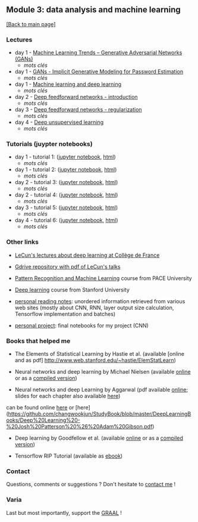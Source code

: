 ## Module 3: data analysis and machine learning

[[Back to main page]](../index.md)

### Lectures

- day 1 - [Machine Learning Trends – Generative Adversarial
Networks (GANs)](pdf_lectures/day1_talk1_2-GANS-ML-Trends-Generative-Adversarial-Networks.pdf)
    - _mots clés_
- day 1 - [GANs - Implicit Generative Modeling for Password
Estimation](pdf_lectures/pdf_lectures/day1_talk1_2-GANS-Passwords-Implicit-Generative-Modeling-for-Password-Estimation.pdf
)
    -  _mots clés_
- day 1 - [Machine learning and deep learning](pdf_lectures/day1_talk2_3-Lecture-1_MLandDL.pdf)
    -  _mots clés_
- day 2 - [Deep feedforward networks - introduction](pdf_lectures/day2_lecture1_3-Lecture-2-Deep_Feedforward_Networks.pdf)
    -  _mots clés_
- day 3 - [Deep feedforward networks - regularization](pdf_lectures/day3_Lecture-3_Deep-Feedforward-Networks-Regularization.pdf)
    -  _mots clés_
- day 4 - [Deep unsupervised learning](pdf_lectures/day4_3-Lecture-4_Deep-Unsupervised-Learning.pdf)
    -  _mots clés_


### Tutorials (juypter notebooks)
- day 1 - tutorial 1: ([jupyter notebook](tutorials/TutorialI.ipynb), [html](tutorials/TutorialI.html))
    -  _mots clés_
- day 1 - tutorial 2: ([jupyter notebook](tutorials/TutorialII.ipynb), [html](tutorials/TutorialII.html))
    -  _mots clés_
- day 2 - tutorial 3: ([jupyter notebook](tutorials/TutorialIII.ipynb), [html](tutorials/TutorialIII.html))
    -  _mots clés_
- day 2 - tutorial 4: ([jupyter notebook](tutorials/TutorialIV.ipynb), [html](tutorials/TutorialIV.html))
    -  _mots clés_
- day 3 - tutorial 5: ([jupyter notebook](tutorials/TutorialV.ipynb), [html](tutorials/TutorialV.html))
    -  _mots clés_
- day 4 - tutorial 6: ([jupyter notebook](tutorials/TutorialVI.ipynb), [html](tutorials/TutorialVI.html))
    -  _mots clés_
    
    
### Other links

- [LeCun's lectures about deep learning at Collège de France](https://www.college-de-france.fr/site/yann-lecun/_audiovideos.htm)

- [Gdrive repository with pdf of LeCun's talks](https://drive.google.com/drive/folders/0BxKBnD5y2M8NUXhZaXBCNXE4QlE)

- [Pattern Recognition and Machine Learning](http://csis.pace.edu/~ctappert/cs855-18fall) course from PACE University

- [Deep learning](https://cs230.stanford.edu) course from Stanford University

- [personal reading notes](my_readings): unordered information retrieved from various web sites (mostly about CNN, RNN, layer output size calculation, Tensorflow implementation and batches)

- [personal project](mz_cnn): final notebooks for my project (CNN)


### Books that helped me

- The Elements of Statistical Learning by Hastie et al. (available [online and as pdf] http://www.web.stanford.edu/~hastie/ElemStatLearn)

- Neural networks and deep learning by Michael Nielsen (available [online](http://neuralnetworksanddeeplearning.com) or as a [compiled version](https://github.com/antonvladyka/neuralnetworksanddeeplearning.com.pdf))

- Neural networks and deep Learning by Aggarwal (pdf available [online](https://rd.springer.com/book/10.1007/978-3-319-94463-0); slides for each chapter also available [here](http://www.charuaggarwal.net/neural.htm))

can be found online [here](http://csis.pace.edu/~ctappert/cs855-18fall/DeepLearningPractitionersApproach.pdf) or [here]
(https://github.com/changwookjun/StudyBook/blob/master/DeepLearningBooks/Deep%20Learning%20-%20Josh%20Patterson%20%26%20Adam%20Gibson.pdf)

- Deep learning by Goodfellow et al. (available [online](http://www.deeplearningbook.org) or as a [compiled version](https://github.com/janishar/mit-deep-learning-book-pdf))

- Tensorflow RIP Tutorial (available as [ebook](https://riptutorial.com/ebook/tensorflow))



### Contact

Questions, comments or suggestions ? Don't hesitate to [contact me](zufferey.marie@bluewin.ch) !

### Varia

Last but most importantly, support the [GRAAL](http://graal-defenseanimale.org) !

